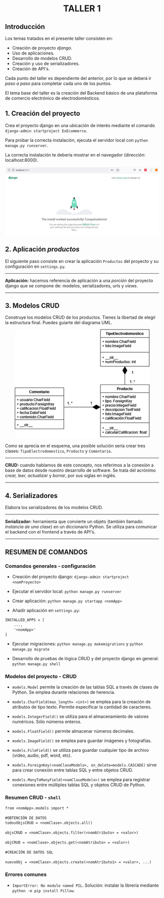<div align="center">
    <h1>TALLER 1</h1>
</div>

## Introducción

Los temas tratados en el presente taller consisten en:

* Creación de proyecto _django_.
* Uso de aplicaciones.
* Desarrollo de modelos CRUD.
* Creación y uso de serializadores.
* Creación de API's.

Cada punto del taller es dependiente del anterior, por lo que se deberá ir _paso a paso_ para completar cada uno de los puntos.

El tema base del taller es la creación del Backend básico de una plataforma de comercio electrónico de electrodomésticos.

## 1. Creación del proyecto

Crea el proyecto django en una ubicación de interés mediante el comando `django-admin startproject ExEcommerce`.

Para probar la correcta instalación, ejecuta el servidor local con `python manage.py runserver`.

La correcta instalación te debería mostrar en el navegador (dirección: localhost:8000).

![imagen](./Images/django_install.PNG)

## 2. Aplicación _productos_

El siguiente paso consiste en crear la aplicación `Productos` del proyecto y su configuración en `settings.py`.

---

__Aplicación:__ hacemos referencia de aplicación a una _porción_ del proyecto django que se compone de: modelos, serializadores, urls y _views_.

---

## 3. Modelos CRUD

Construye los modelos CRUD de los productos. Tienes la libertad de elegir la estructura final. Puedes guiarte del diagrama UML.

<div align="center">

![CRUD](./Images/UML_CRUD.png)

</div>

Como se aprecia en el esquema, una posible solución sería crear tres clases: `TipoElectrodomestico`, `Producto` y `Comentario`.

---

__CRUD:__ cuando hablamos de este concepto, nos referimos a la conexión a base de datos desde nuestro desarrollo de software. Se trata del acrónimo _crear, leer, actualizar_ y _borrar_, por sus siglas en inglés.

---


## 4. Serializadores

Elabora los serializadores de los modelos CRUD.



---
__Serializador:__ herramienta que convierte un objeto (también llamado: _instancia de una clase_) en un diccionario Python. Se utiliza para comunicar el backend con el frontend a través de API's.

---

## __RESUMEN DE COMANDOS__

### Comandos generales - configuración

* Creación del proyecto django: `django-admin startproject <nomProyecto>`

* Ejecutar el servidor local: `python manage.py runserver`

* Crear aplicación: `python manage.py startapp <nomApp>`

* Añadir aplicación en `settings.py`:

```
INSTALLED_APPS = [
    ...,
    '<nomApp>'
]
```

* Ejecutar migraciones: `python manage.py makemigrations` y `python manage.py migrate`

* Desarrollo de pruebas de lógica CRUD y del proyecto django en general: `python manage.py shell`

### Modelos del proyecto - CRUD

* `models.Model` permite la creación de las tablas SQL a través de clases de Python. Se emplea durante relaciones de herencia.

* `models.CharField(max_length= <int>)` se emplea para la creación de atributos de tipo texto. Permite especificar la cantidad de caracteres.

* `models.IntegerField()` se utiliza para el almacenamiento de valores numéricos. Sólo números enteros.

* `models.FloatField()` permite almacenar números decimales.

* `models.ImageField()` se emplea para guardar imágenes y fotografías.

* `models.FileField()` se utiliza para guardar cualquier tipo de archivo (video, audio, pdf, word, etc).

* `models.ForeignKey(<nomClaseModelo>, on_delete=models.CASCADE)` sirve para crear conexión entre tablas SQL y entre objetos CRUD.

* `models.ManyToManyField(<nomClaseModelo>)` se emplea para registrar conexiones entre múltiples tablas SQL y objetos CRUD de Python.

### Resumen CRUD - `shell`

```
from <nomApp>.models import *

#OBTENCIÓN DE DATOS
todosObjsCRUD = <nomClase>.objects.all()

objsCRUD = <nomClase>.objects.filter(<nomAtributo> = <valor>)

objCRUD = <nomClase>.objects.get(<nomAtributo> = <valor>)

#CREACIÓN DE DATOS SQL 

nuevoObj = <nomClase>.objects.create(<nomAtributo1> = <valor>, ...)

```

### Errores comunes

* `ImportError: No module named PIL`. Solución: instalar la librería mediante `python -m pip install Pillow`.

